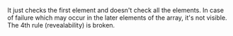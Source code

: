 It just checks the first element and doesn't check all the elements. In case of failure which may occur in the later elements of the array, it's not visible. The 4th rule (revealability) is broken.
